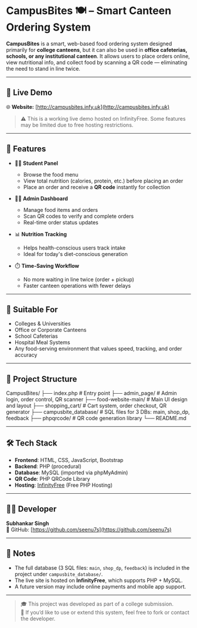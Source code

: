 # CampusBites 🍽️ – Smart Canteen Ordering System

**CampusBites** is a smart, web-based food ordering system designed primarily for **college canteens**, but it can also be used in **office cafeterias, schools, or any institutional canteen**. It allows users to place orders online, view nutritional info, and collect food by scanning a QR code — eliminating the need to stand in line twice.

---

## 🔗 Live Demo

🌐 **Website:** [http://campusbites.infy.uk](http://campusbites.infy.uk)

> ⚠️ This is a working live demo hosted on InfinityFree. Some features may be limited due to free hosting restrictions.

---

## 🚀 Features

- 🧑‍🎓 **Student Panel**  
  - Browse the food menu  
  - View total nutrition (calories, protein, etc.) before placing an order  
  - Place an order and receive a **QR code** instantly for collection  

- 🧑‍💼 **Admin Dashboard**  
  - Manage food items and orders  
  - Scan QR codes to verify and complete orders  
  - Real-time order status updates

- 📊 **Nutrition Tracking**  
  - Helps health-conscious users track intake  
  - Ideal for today's diet-conscious generation  

- ⏱️ **Time-Saving Workflow**  
  - No more waiting in line twice (order + pickup)  
  - Faster canteen operations with fewer delays

---

## 🏢 Suitable For

- Colleges & Universities  
- Office or Corporate Canteens  
- School Cafeterias  
- Hospital Meal Systems  
- Any food-serving environment that values speed, tracking, and order accuracy

---

## 📁 Project Structure
CampusBites/
├── index.php # Entry point
├── admin_page/ # Admin login, order control, QR scanner
├── food-website-main/ # Main UI design and layout
├── shopping_cart/ # Cart system, order checkout, QR generator
├── campusbite_database/ # SQL files for 3 DBs: main, shop_dp, feedback
├── phpqrcode/ # QR code generation library
└── README.md


---

## 🛠️ Tech Stack

- **Frontend**: HTML, CSS, JavaScript, Bootstrap
- **Backend**: PHP (procedural)
- **Database**: MySQL (imported via phpMyAdmin)
- **QR Code**: PHP QRCode Library
- **Hosting**: [InfinityFree](https://infinityfree.net/) (Free PHP Hosting)

---

## 🧑‍💻 Developer

**Subhankar Singh**  
📁 GitHub: [https://github.com/seenu7s](https://github.com/seenu7s)

---

## 📌 Notes

- The full database (3 SQL files: `main`, `shop_dp`, `feedback`) is included in the project under `campusbite_database/`.
- The live site is hosted on **InfinityFree**, which supports PHP + MySQL.
- A future version may include online payments and mobile app support.

---

> 🎓 This project was developed as part of a college submission.  
> 💬 If you’d like to use or extend this system, feel free to fork or contact the developer.



